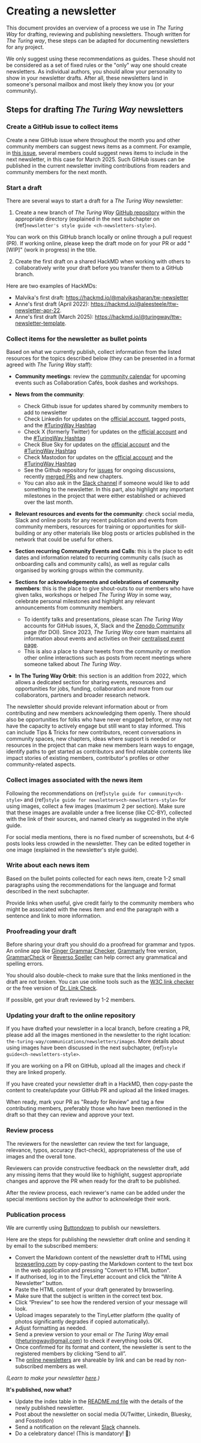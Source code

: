 # Creating a newsletter

This document provides an overview of a process we use in _The Turing Way_ for drafting, reviewing and publishing newsletters.
Though written for _The Turing way_, these steps can be adapted for documenting newsletters for any project.

We only suggest using these recommendations as guides.
These should not be considered as a set of fixed rules or the "only" way one should create newsletters.
As individual authors, you should allow your personality to show in your newsletter drafts.
After all, these newsletters land in someone's personal mailbox and most likely they know you (or your community).

## Steps for drafting _The Turing Way_ newsletters

### Create a GitHub issue to collect items

Create a new GitHub issue where throughout the month you and other community members can suggest news items as a comment.
For example, in [this issue](https://github.com/the-turing-way/newsletter/issues/29), several members could suggest news items to include in the next newsletter, in this case for March 2025.
Such GitHub issues can be published in the current newsletter inviting contributions from readers and community members for the next month.

### Start a draft

There are several ways to start a draft for a _The Turing Way_ newsletter:

1. Create a new branch of _The Turing Way_ [GitHub repository](https://github.com/the-turing-way/the-turing-way/) within the appropriate directory (explained in the next subchapter on {ref}`newsletter's style guide <ch-newsletters-style>`).

You can work on this GitHub branch locally or online through a pull request (PR).
If working online, please keep the draft mode on for your PR or add "[WIP]" (work in progress) in the title.

2. Create the first draft on a shared HackMD when working with others to collaboratively write your draft before you transfer them to a GitHub branch.

Here are two examples of HackMDs:
- Malvika's first draft: https://hackmd.io/@malvikasharan/tw-newsletter
- Anne's first draft (April 2022): https://hackmd.io/@aleesteele/ttw-newsletter-apr-22.
- Anne's first draft (March 2025): https://hackmd.io/@turingway/ttw-newsletter-template.

### Collect items for the newsletter as bullet points

Based on what we currently publish, collect information from the listed resources for the topics described below (they can be presented in a format agreed with *The Turing Way* staff):

* **Community meetings**: review the [community calendar](https://calendar.google.com/calendar/embed?src=theturingway%40gmail.com&ctz=Europe%2FLondon) for upcoming events such as Collaboration Cafés, book dashes and workshops.

* **News from the community**:
  - Check Github issue for updates shared by community members to add to newsletter
  - Check Linkedin for updates on the [official account](https://www.linkedin.com/company/the-turing-way/), tagged posts, and the [#TuringWay Hashtag](https://www.linkedin.com/feed/hashtag/?keywords=TuringWay)
  - Check X (formerly Twitter) for updates on the [official account](https://twitter.com/turingway) and the [#TuringWay Hashtag](https://twitter.com/hashtag/TuringWay?src=hashtag_click)
  - Check Blue Sky for updates on the [official account]() and the [#TuringWay Hashtag](https://fosstodon.org/tags/turingway)
  - Check Mastodon for updates on the [official account](https://fosstodon.org/\@turingway) and the [#TuringWay Hashtag](https://fosstodon.org/tags/turingway)
  - See the Github repository for [issues](https://github.com/the-turing-way/the-turing-way/issues) for ongoing discussions, recently [merged PRs](https://github.com/the-turing-way/the-turing-way/pulls?q=is%3Apr+is%3Aclosed+sort%3Aupdated-desc) and new chapters.
  - You can also ask in the [Slack channel](https://theturingway.slack.com) if someone would like to add something to the newsletter.
In this part, also highlight any important milestones in the project that were either established or achieved over the last month.

* **Relevant resources and events for the community**: check social media, Slack and online posts for any recent publication and events from community members, resources for training or opportunities for skill-building or any other materials like blog posts or articles published in the network that could be useful for others.

* **Section recurring Community Events and Calls**: this is the place to edit dates and information related to recurring community calls (such as onboarding calls and community calls), as well as regular calls organised by working groups within the community.
 
* **Sections for acknowledgements and celebrations of community members**: this is the place to give shout-outs to our members who have given talks, workshops or helped *The Turing Way* in some way, celebrate personal milestones and highlight any relevant announcements from community members. 
  * To identify talks and presentations, please scan *The Turing Way* accounts for GitHub issues, X, Slack and the [Zenodo Community](https://zenodo.org/communities/the-turing-way) page (for DOI).
Since 2023, *The Turing Way* core team maintains all information about events and activities on their [centralised event page](https://docs.google.com/spreadsheets/d/1C-VZvmFL4PnSBsv_G9ZD3dwjIYLno3NyL7oHvbplnWs/edit#gid=577525947).
  * This is also a place to share tweets from the community or mention other online interactions such as posts from recent meetings where someone talked about _The Turing Way_.

* **In The Turing Way Orbit**: this section is an addition from 2022, which allows a dedicated section for sharing events, resources and opportunities for jobs, funding, collaboration and more from our collaborators, partners and broader research network.

The newsletter should provide relevant information about or from contributing and new members acknowledging them openly.
There should also be opportunities for folks who have never engaged before, or may not have the capacity to actively engage but still want to stay informed.
This can include Tips & Tricks for new contributors, recent conversations in community spaces, new chapters, ideas where support is needed or resources in the project that can make new members learn ways to engage, identify paths to get started as contributors and find relatable contents like impact stories of existing members, contributor's profiles or other community-related aspects.

### Collect images associated with the news item

Following the recommendations on {ref}`style guide for community<ch-style>` and {ref}`style guide for newsletters<ch-newsletters-style>` for using images, collect a few images (maximum 2 per section).
Make sure that these images are available under a free license (like CC-BY), collected with the link of their sources, and named clearly as suggested in the style guide.

For social media mentions, there is no fixed number of screenshots, but 4-6 posts looks less crowded in the newsletter.
They can be edited together in one image (explained in the newsletter's style guide).

### Write about each news item

Based on the bullet points collected for each news item, create 1-2 small paragraphs using the recommendations for the language and format described in the next subchapter.

Provide links when useful, give credit fairly to the community members who might be associated with the news item and end the paragraph with a sentence and link to more information.

### Proofreading your draft

Before sharing your draft you should do a proofread for grammar and typos.
An online app like [Ginger Grammar Checker](https://www.gingersoftware.com/grammarcheck), [Grammarly](https://app.grammarly.com) free version, [GrammarCheck](https://www.grammarcheck.net/editor/) or [Reverso Speller](https://www.reverso.net/spell-checker/english-spelling-grammar/) can help correct any grammatical and spelling errors.

You should also double-check to make sure that the links mentioned in the draft are not broken.
You can use online tools such as the [W3C link checker](https://validator.w3.org/checklink) or the free version of [Dr. Link Check](https://www.drlinkcheck.com/).

If possible, get your draft reviewed by 1-2 members.

### Updating your draft to the online repository

If you have drafted your newsletter in a local branch, before creating a PR, please add all the images mentioned in the newsletter to the right location: `the-turing-way/communications/newsletters/images`.
More details about using images have been discussed in the next subchapter, {ref}`style guide<ch-newsletters-style>`.

If you are working on a PR on GitHub, upload all the images and check if they are linked properly.

If you have created your newsletter draft in a HackMD, then copy-paste the content to create/update your GitHub PR and upload all the linked images.

When ready, mark your PR as "Ready for Review" and tag a few contributing members, preferably those who have been mentioned in the draft so that they can review and approve your text.

### Review process

The reviewers for the newsletter can review the text for language, relevance, typos, accuracy (fact-check), appropriateness of the use of images and the overall tone.

Reviewers can provide constructive feedback on the newsletter draft, add any missing items that they would like to highlight, suggest appropriate changes and approve the PR when ready for the draft to be published.

After the review process, each reviewer's name can be added under the special mentions section by the author to acknowledge their work.

### Publication process

We are currently using [Buttondown](https://buttondown.email/) to publish our newsletters.

Here are the steps for publishing the newsletter draft online and sending it by email to the subscribed members:

- Convert the Markdown content of the newsletter draft to HTML using [browserling.com](https://www.browserling.com/tools/markdown-to-html) by copy-pasting the Markdown content to the text box in the web application and pressing "Convert to HTML button".
- If authorised, log in to the TinyLetter account and click the “Write A Newsletter” button.
- Paste the HTML content of your draft generated by browserling.
- Make sure that the subject is written in the correct text box.
- Click “Preview” to see how the rendered version of your message will look.
- Upload images separately to the TinyLetter platform (the quality of photos significantly degrades if copied automatically).
- Adjust formatting as needed.
- Send a preview version to your email or _The Turing Way_ email (theturingway@gmail.com) to check if everything looks OK.
- Once confirmed for its format and content, the newsletter is sent to the registered members by clicking “Send to all”.
- The [online newsletters](https://buttondown.email/turingway/) are shareable by link and can be read by non-subscribed members as well.

*(Learn to make your newsletter [here](https://www.sitepoint.com/how-start-a-newsletter-in-minutes-with-tinyletter/).)*

 **It's published, now what?**

- Update the index table in the [README.md file](https://github.com/the-turing-way/the-turing-way/blob/main/communications/newsletters/README.md) with the details of the newly published newsletter.
- Post about the newsletter on social media (X/Twitter, Linkedin, Bluesky, and Fosstodon)
- Send a notification on the relevant [Slack](https://theturingway.slack.com) channels.
- Do a celebratory dance! (This is mandatory! 💃)

